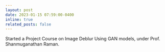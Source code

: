 ```yaml
---
layout: post
date: 2023-01-15 07:59:00-0400
inline: true
related_posts: false
---
```


Started a Project Course on Image Deblur Using GAN models, under Prof. Shanmuganathan Raman.